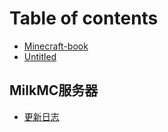 # Table of contents

* [Minecraft-book](README.md)
* [Untitled](untitled.md)

## MilkMC服务器 <a id="milkmc-server"></a>

* [更新日志](milkmc-server/update-log.md)

